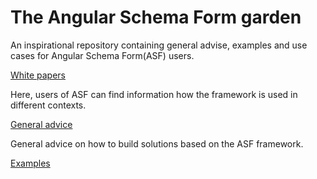 # The Angular Schema Form garden
An inspirational repository containing general advise, examples and use cases for Angular Schema Form(ASF) users.


[White papers](https://github.com/OptimalBPM/angular-schema-form-garden/edit/master/white_papers/README.md)

Here, users of ASF can find information how the framework is used in different contexts.

[General advice](https://github.com/OptimalBPM/angular-schema-form-garden/edit/master/Advice.md)

General advice on how to build solutions based on the ASF framework.

[Examples](https://github.com/OptimalBPM/angular-schema-form-garden/edit/master/examples/README.md)
